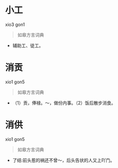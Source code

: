 # 小工
xio3 gon1
> 如皋方言词典
- 辅助工、徒工。

# 消贡
xio1 gon5
> 如皋方言词典
- （1）贡，俸禄。～，做份内事。（2）饭后散步消食。

# 消供
xio1 gon5
> 如皋方言词典
- 了结:前头惹的祸还不曾～，后头告状的人又上吖门。
